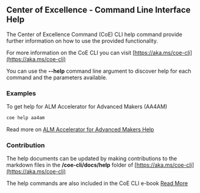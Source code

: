 ## Center of Excellence - Command Line Interface Help

The Center of Excellence Command (CoE) CLI help command provide further information on how to use the provided functionality. 

For more information on the CoE CLI you can visit [https://aka.ms/coe-cli](https://aka.ms/coe-cli)

You can use the **--help** command line argument to discover  help for each command and the parameters available.

### Examples

To get help for ALM Accelerator for Advanced Makers (AA4AM)

```bash
coe help aa4am
```

Read more on [ALM Accelerator for Advanced Makers Help](./aa4am/readme.md)

### Contribution

The help documents can be updated by making contributions to the markdown files in the **/coe-cli/docs/help** folder of [https://aka.ms/coe-cli](https://aka.ms/coe-cli)

The help commands are also included in the CoE CLI e-book [Read More](../cli-development/ebook.md)